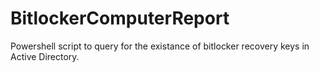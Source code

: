 BitlockerComputerReport
=======================

Powershell script to query for the existance of bitlocker recovery keys in Active Directory.
